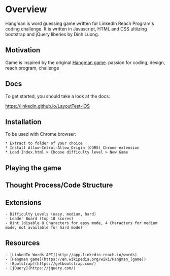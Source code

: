 # Overview

Hangman is word guessing game written for LinkedIn Reach Program's coding challenge. It is written in Javascript, HTML and CSS ultiizing bootstrap and jQuery liberies by Dinh Luong.

## Motivation

Game is inspired by the original [Hangman game](https://en.wikipedia.org/wiki/Hangman_(game)). passion for coding, design, reach program, challenge

## Docs

To get started, you should take a look at the docs: 

https://linkedin.github.io/LayoutTest-iOS

## Installation

To be used with Chrome browser:

```
* Extract to folder of your choice
* Install Allow-Cntrol-Allow_Origin (CORS) Chrome extension
* Load Index.html > Choose difficulty level > New Game
```
## Playing the game

## Thought Process/Code Structure

## Extensions

```
- Difficulty Levels (easy, medium, hard)
- Leader Board (top 10 scores)
- Hint (disable 8 Characters for easy mode, 4 Characters for medium mode, not available for hard mode)
```

## Resources

```
- [LinkedIn Words API](http://app.linkedin-reach.io/words)
- [Hangman game](https://en.wikipedia.org/wiki/Hangman_(game))
- [Bootstrap](https://getbootstrap.com/)
- [jQuery](https://jquery.com/)
```
